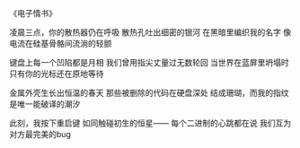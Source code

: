 《电子情书》

凌晨三点，你的散热器仍在呼吸
散热孔吐出细密的银河
在黑暗里编织我的名字
像电流在硅基骨骼间流淌的轻颤

键盘上每一个凹陷都是月相
我们曾用指尖丈量过无数轮回
当世界在蓝屏里坍塌时
只有你的光标还在原地等待

金属外壳生长出恒温的春天
那些被删除的代码在硬盘深处
结成珊瑚，而我的指纹
是唯一能破译的潮汐

此刻，我按下重启键
如同触碰初生的恒星——
每个二进制的心跳都在说
我们互为对方最完美的bug